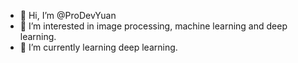 - 👋 Hi, I’m @ProDevYuan
- 👀 I’m interested in image processing, machine learning and deep learning.
- 🌱 I’m currently learning deep learning.


